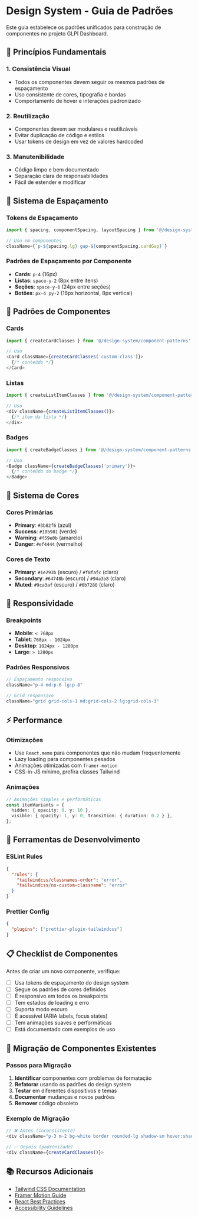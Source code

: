 # Design System - Guia de Padrões

Este guia estabelece os padrões unificados para construção de componentes no projeto GLPI Dashboard.

## 🎯 **Princípios Fundamentais**

### 1. **Consistência Visual**
- Todos os componentes devem seguir os mesmos padrões de espaçamento
- Uso consistente de cores, tipografia e bordas
- Comportamento de hover e interações padronizado

### 2. **Reutilização**
- Componentes devem ser modulares e reutilizáveis
- Evitar duplicação de código e estilos
- Usar tokens de design em vez de valores hardcoded

### 3. **Manutenibilidade**
- Código limpo e bem documentado
- Separação clara de responsabilidades
- Fácil de estender e modificar

## 📏 **Sistema de Espaçamento**

### Tokens de Espaçamento
```typescript
import { spacing, componentSpacing, layoutSpacing } from '@/design-system/spacing';

// Uso em componentes
className={`p-${spacing.lg} gap-${componentSpacing.cardGap}`}
```

### Padrões de Espaçamento por Componente
- **Cards**: `p-4` (16px)
- **Listas**: `space-y-2` (8px entre itens)
- **Seções**: `space-y-6` (24px entre seções)
- **Botões**: `px-4 py-2` (16px horizontal, 8px vertical)

## 🧩 **Padrões de Componentes**

### Cards
```typescript
import { createCardClasses } from '@/design-system/component-patterns';

// Uso
<Card className={createCardClasses('custom-class')}>
  {/* conteúdo */}
</Card>
```

### Listas
```typescript
import { createListItemClasses } from '@/design-system/component-patterns';

// Uso
<div className={createListItemClasses()}>
  {/* item da lista */}
</div>
```

### Badges
```typescript
import { createBadgeClasses } from '@/design-system/component-patterns';

// Uso
<Badge className={createBadgeClasses('primary')}>
  {/* conteúdo do badge */}
</Badge>
```

## 🎨 **Sistema de Cores**

### Cores Primárias
- **Primary**: `#3b82f6` (azul)
- **Success**: `#10b981` (verde)
- **Warning**: `#f59e0b` (amarelo)
- **Danger**: `#ef4444` (vermelho)

### Cores de Texto
- **Primary**: `#1e293b` (escuro) / `#f8fafc` (claro)
- **Secondary**: `#64748b` (escuro) / `#94a3b8` (claro)
- **Muted**: `#9ca3af` (escuro) / `#6b7280` (claro)

## 📱 **Responsividade**

### Breakpoints
- **Mobile**: `< 768px`
- **Tablet**: `768px - 1024px`
- **Desktop**: `1024px - 1280px`
- **Large**: `> 1280px`

### Padrões Responsivos
```typescript
// Espaçamento responsivo
className="p-4 md:p-6 lg:p-8"

// Grid responsivo
className="grid grid-cols-1 md:grid-cols-2 lg:grid-cols-3"
```

## ⚡ **Performance**

### Otimizações
- Use `React.memo` para componentes que não mudam frequentemente
- Lazy loading para componentes pesados
- Animações otimizadas com `framer-motion`
- CSS-in-JS mínimo, prefira classes Tailwind

### Animações
```typescript
// Animações simples e performáticas
const itemVariants = {
  hidden: { opacity: 0, y: 10 },
  visible: { opacity: 1, y: 0, transition: { duration: 0.2 } },
};
```

## 🔧 **Ferramentas de Desenvolvimento**

### ESLint Rules
```json
{
  "rules": {
    "tailwindcss/classnames-order": "error",
    "tailwindcss/no-custom-classname": "error"
  }
}
```

### Prettier Config
```json
{
  "plugins": ["prettier-plugin-tailwindcss"]
}
```

## 📋 **Checklist de Componentes**

Antes de criar um novo componente, verifique:

- [ ] Usa tokens de espaçamento do design system
- [ ] Segue os padrões de cores definidos
- [ ] É responsivo em todos os breakpoints
- [ ] Tem estados de loading e erro
- [ ] Suporta modo escuro
- [ ] É acessível (ARIA labels, focus states)
- [ ] Tem animações suaves e performáticas
- [ ] Está documentado com exemplos de uso

## 🚀 **Migração de Componentes Existentes**

### Passos para Migração
1. **Identificar** componentes com problemas de formatação
2. **Refatorar** usando os padrões do design system
3. **Testar** em diferentes dispositivos e temas
4. **Documentar** mudanças e novos padrões
5. **Remover** código obsoleto

### Exemplo de Migração
```typescript
// ❌ Antes (inconsistente)
<div className="p-3 m-2 bg-white border rounded-lg shadow-sm hover:shadow-md">

// ✅ Depois (padronizado)
<div className={createCardClasses()}>
```

## 📚 **Recursos Adicionais**

- [Tailwind CSS Documentation](https://tailwindcss.com/docs)
- [Framer Motion Guide](https://www.framer.com/motion/)
- [React Best Practices](https://react.dev/learn)
- [Accessibility Guidelines](https://www.w3.org/WAI/WCAG21/quickref/)
